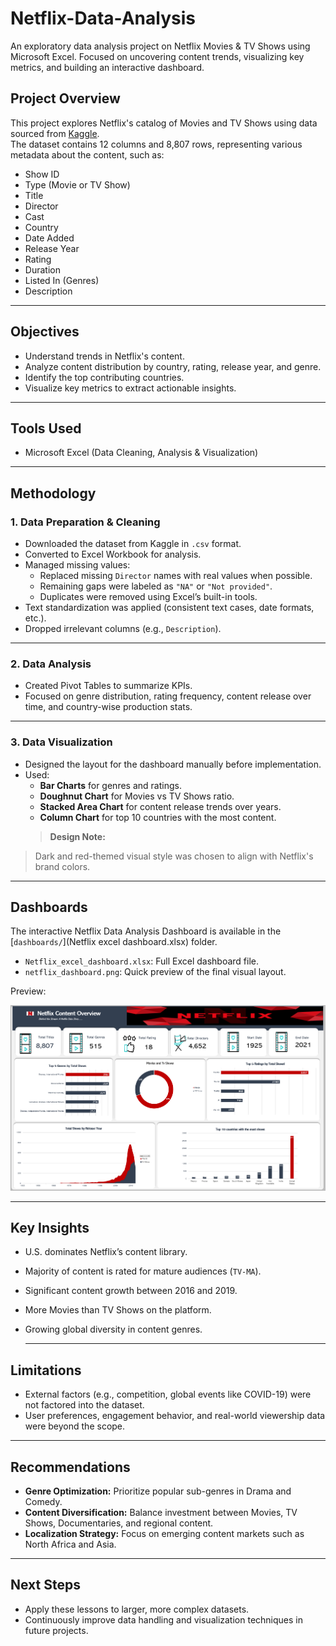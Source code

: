 # Netflix-Data-Analysis
An exploratory data analysis project on Netflix Movies &amp; TV Shows using Microsoft Excel. Focused on uncovering content trends, visualizing key metrics, and building an interactive dashboard.

## Project Overview

This project explores Netflix's catalog of Movies and TV Shows using data sourced from [Kaggle](https://www.kaggle.com/shivamb/netflix-shows).  
The dataset contains 12 columns and 8,807 rows, representing various metadata about the content, such as:

- Show ID
- Type (Movie or TV Show)
- Title
- Director
- Cast
- Country
- Date Added
- Release Year
- Rating
- Duration
- Listed In (Genres)
- Description

---

## Objectives

- Understand trends in Netflix's content.
- Analyze content distribution by country, rating, release year, and genre.
- Identify the top contributing countries.
- Visualize key metrics to extract actionable insights.

---

## Tools Used

- Microsoft Excel (Data Cleaning, Analysis & Visualization)

---

## Methodology

### 1. Data Preparation & Cleaning
- Downloaded the dataset from Kaggle in `.csv` format.
- Converted to Excel Workbook for analysis.
- Managed missing values:
  - Replaced missing `Director` names with real values when possible.
  - Remaining gaps were labeled as `"NA"` or `"Not provided"`.
  - Duplicates were removed using Excel’s built-in tools.
- Text standardization was applied (consistent text cases, date formats, etc.).
- Dropped irrelevant columns (e.g., `Description`).

---

### 2. Data Analysis

- Created Pivot Tables to summarize KPIs.
- Focused on genre distribution, rating frequency, content release over time, and country-wise production stats.

---

### 3. Data Visualization

- Designed the layout for the dashboard manually before implementation.
- Used:
  - **Bar Charts** for genres and ratings.
  - **Doughnut Chart** for Movies vs TV Shows ratio.
  - **Stacked Area Chart** for content release trends over years.
  - **Column Chart** for top 10 countries with the most content.
  > **Design Note:**  
> Dark and red-themed visual style was chosen to align with Netflix's brand colors.

---

## Dashboards

The interactive Netflix Data Analysis Dashboard is available in the [`dashboards/`](Netflix excel dashboard.xlsx) folder.

- `Netflix_excel_dashboard.xlsx`: Full Excel dashboard file.
- `netflix_dashboard.png`: Quick preview of the final visual layout.

Preview:

![netflix_dashboard Preview](netflix_dashboard.png)

---

##  Key Insights

- U.S. dominates Netflix’s content library.
- Majority of content is rated for mature audiences (`TV-MA`).
- Significant content growth between 2016 and 2019.
- More Movies than TV Shows on the platform.
- Growing global diversity in content genres.

  ---

## Limitations

- External factors (e.g., competition, global events like COVID-19) were not factored into the dataset.
- User preferences, engagement behavior, and real-world viewership data were beyond the scope.

---

## Recommendations

- **Genre Optimization:** Prioritize popular sub-genres in Drama and Comedy.
- **Content Diversification:** Balance investment between Movies, TV Shows, Documentaries, and regional content.
- **Localization Strategy:** Focus on emerging content markets such as North Africa and Asia.

---

## Next Steps

- Apply these lessons to larger, more complex datasets.
- Continuously improve data handling and visualization techniques in future projects.


